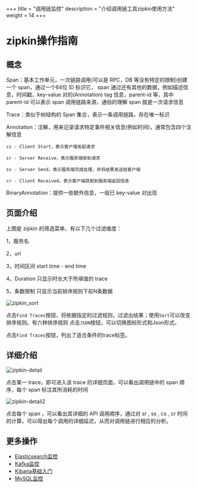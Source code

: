 ﻿+++
title = "调用链监控"
description = "介绍调用链工具zipkin使用方法"
weight = 14
+++

#  zipkin操作指南

##  概念

Span：基本工作单元，一次链路调用(可以是 RPC，DB 等没有特定的限制)创建一个 span，通过一个64位 ID 标识它， 
span 通过还有其他的数据，例如描述信息，时间戳，key-value 对的(Annotation) tag 信息，parent-id 等，其中 parent-id 可以表示 span 调用链路来源，通俗的理解 span 就是一次请求信息

Trace：类似于树结构的 Span 集合，表示一条调用链路，存在唯一标识

Annotation：注解，用来记录请求特定事件相关信息(例如时间)，通常包含四个注解信息

```
cs - Client Start，表示客户端发起请求

sr - Server Receive，表示服务端收到请求

ss - Server Send，表示服务端完成处理，并将结果发送给客户端

cr - Client Received，表示客户端获取到服务端返回信息
```


BinaryAnnotation：提供一些额外信息，一般已 key-value 对出现

##  页面介绍

上图是 zipkin 的筛选菜单，有以下几个过滤维度：

1，服务名

2，url

3，时间区间 start time - end time

4，Duration 只显示时长大于所填值的 trace

5，条数限制 只显示当前排序规则下前N条数据

![zipkin_sort](/docs/user-guide/operating-manage/application-monitoring/image/zipkin-sort.png)

点击`Find Traces`按钮，将依据指定的过滤规则，过滤出结果；使用`Sort`可以改变排序规则。有六种排序规则
点击`JSON`按钮，可以切换图标形式和Json形式。

点击`Find Traces`按钮，列出了适合条件的trace标签。


## 详细介绍

![zipkin-detail](/docs/user-guide/operating-manage/application-monitoring/image/zipkin-detail.png)

点击某一 trace，即可进入该 trace 的详细页面，可以看出调用链中的 span 顺序，每个 span 标注其所消耗的时间

![zipkin-detail2](/docs/user-guide/operating-manage/application-monitoring/image/zipkin-detail2.png)

点击每个 span ，可以看出其详细的 API 调用顺序，通过对 sr , ss , cs , cr 时间的计算，可以得出每个调用的详细延迟，从而对调用链进行相应的分析。

## 更多操作
- [Elasticsearch监控](../elasticsearch)
- [Kafka监控](../kafka)
- [Kibana基础入门](../kibana)
- [MySQL监控](../mysql)
